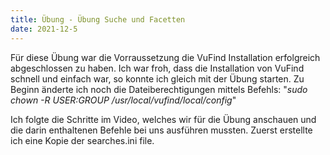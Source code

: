 ```yaml
---
title: Übung - Übung Suche und Facetten
date: 2021-12-5
---
```


Für diese Übung war die Vorraussetzung die VuFind Installation erfolgreich abgeschlossen zu haben.
Ich war froh, dass die Installation von VuFind schnell und einfach war, so konnte ich gleich mit der Übung starten. Zu Beginn änderte ich noch die Dateiberechtigungen mittels Befehls: "*sudo chown -R $USER:$GROUP /usr/local/vufind/local/config*"

Ich folgte die Schritte im Video, welches wir für die Übung anschauen  und die darin enthaltenen Befehle bei uns ausführen mussten.
Zuerst erstellte ich eine Kopie der searches.ini file.
